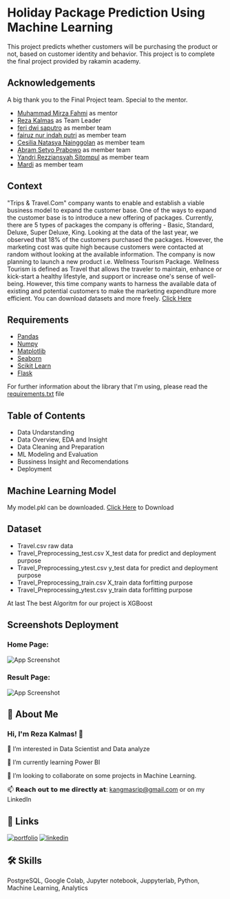 
# Holiday Package Prediction Using Machine Learning

This project predicts whether customers will be purchasing the product or not, based on customer identity and behavior. This project is to complete the final project provided by rakamin academy.


## Acknowledgements

 A big thank you to the Final Project team. Special to the mentor. 
 - [Muhammad Mirza Fahmi](https://www.linkedin.com/in/mmirzafahmi/) as mentor
 - [Reza Kalmas](https://www.linkedin.com/in/reza-kalmas-21728a188/) as Team Leader
 - [feri dwi saputro](https://www.linkedin.com/in/ferids55/) as member team
 - [fairuz nur indah putri](https://www.linkedin.com/in/fairuz-nur-indah-p/) as member team
 - [Cesilia Natasya Nainggolan](https://www.linkedin.com/in/cesiliantsy/) as member team
 - [Abram Setyo Prabowo](https://www.linkedin.com/in/abramsetyo/) as member team
 - [Yandri Rezziansyah Sitompul](https://www.linkedin.com/in/yandri-rezziansyah-sitompul/) as member team
 - [Mardi](https://www.linkedin.com/in/marditoon/) as member team


## Context
"Trips & Travel.Com" company wants to enable and establish a viable business model to expand the customer base. One of the ways to expand the customer base is to introduce a new offering of packages. Currently, there are 5 types of packages the company is offering - Basic, Standard, Deluxe, Super Deluxe, King. Looking at the data of the last year, we observed that 18% of the customers purchased the packages. However, the marketing cost was quite high because customers were contacted at random without looking at the available information. The company is now planning to launch a new product i.e. Wellness Tourism Package. Wellness Tourism is defined as Travel that allows the traveler to maintain, enhance or kick-start a healthy lifestyle, and support or increase one's sense of well-being. However, this time company wants to harness the available data of existing and potential customers to make the marketing expenditure more efficient.  You can download datasets and more freely. [Click Here](https://www.kaggle.com/datasets/susant4learning/holiday-package-purchase-prediction)
## Requirements

- [Pandas](https://pandas.pydata.org/)
- [Numpy](https://numpy.org/)
- [Matplotlib](https://matplotlib.org/)
- [Seaborn](https://seaborn.pydata.org/)
- [Scikit Learn](https://scikit-learn.org/stable/index.html)
- [Flask](https://flask.palletsprojects.com/en/2.1.x/)

For further information about the library that I'm using, please read the [requirements.txt](https://github.com/rezakalmas/Holiday-Package-Prediction/blob/main/requirements.txt) file
## Table of Contents
- Data Undarstanding
- Data Overview, EDA and Insight
- Data Cleaning and Preparation
- ML Modeling and Evaluation 
- Bussiness Insight and Recomendations
- Deployment
## Machine Learning Model
My model.pkl can be downloaded. [Click Here](https://drive.google.com/file/d/11UWw4ebMK5nQbmDD0PCCJJqwo0PxB-86/view?usp=sharing) to Download
## Dataset
- Travel.csv raw data
- Travel_Preprocessing_test.csv  X_test data for predict and deployment purpose
- Travel_Preprocessing_ytest.csv y_test data for predict and deployment purpose
- Travel_Preprocessing_train.csv X_train data forfitting purpose
- Travel_Preprocessing_ytest.csv y_train data forfitting purpose


At last The best Algoritm for our project is XGBoost
## Screenshots Deployment

### Home Page:
![App Screenshot](https://i.ibb.co/c1rS19p/Capture.png)

### Result Page:
![App Screenshot](https://i.ibb.co/G50TDmy/Capture.png)



## 🚀 About Me
### Hi, I'm Reza Kalmas! 👋

👀 I’m interested in Data Scientist and Data analyze

🌱 I’m currently learning Power BI

💞️ I’m looking to collaborate on some projects in Machine Learning.

📫 𝗥𝗲𝗮𝗰𝗵 𝗼𝘂𝘁 𝘁𝗼 𝗺𝗲 𝗱𝗶𝗿𝗲𝗰𝘁𝗹𝘆 𝗮𝘁: kangmasrip@gmail.com or on my LinkedIn


## 🔗 Links
[![portfolio](https://img.shields.io/badge/my_portfolio-000?style=for-the-badge&logo=ko-fi&logoColor=white)](https://github.com/rezakalmas/)
[![linkedin](https://img.shields.io/badge/linkedin-0A66C2?style=for-the-badge&logo=linkedin&logoColor=white)](https://www.linkedin.com/in/reza-kalmas-21728a188)
## 🛠 Skills
PostgreSQL, Google Colab, Jupyter notebook, Juppyterlab, Python, Machine Learning, Analytics

